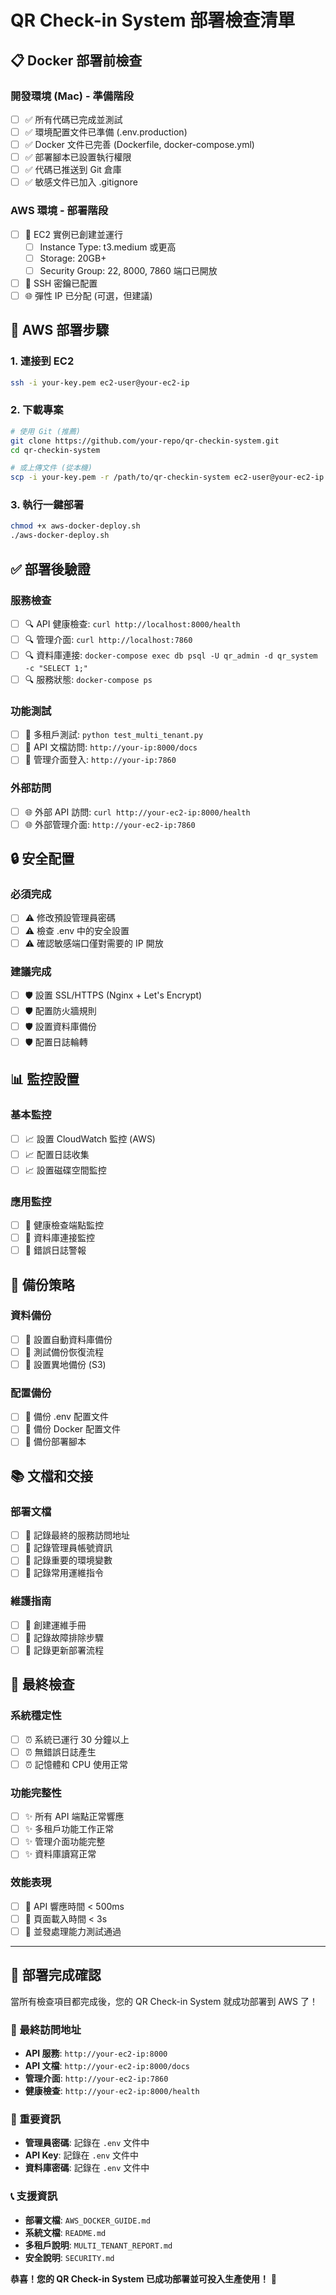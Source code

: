 # QR Check-in System 部署檢查清單

## 📋 Docker 部署前檢查

### 開發環境 (Mac) - 準備階段
- [ ] ✅ 所有代碼已完成並測試
- [ ] ✅ 環境配置文件已準備 (.env.production)
- [ ] ✅ Docker 文件已完善 (Dockerfile, docker-compose.yml)
- [ ] ✅ 部署腳本已設置執行權限
- [ ] ✅ 代碼已推送到 Git 倉庫
- [ ] ✅ 敏感文件已加入 .gitignore

### AWS 環境 - 部署階段
- [ ] 🎯 EC2 實例已創建並運行
  - [ ] Instance Type: t3.medium 或更高
  - [ ] Storage: 20GB+
  - [ ] Security Group: 22, 8000, 7860 端口已開放
- [ ] 🔐 SSH 密鑰已配置
- [ ] 🌐 彈性 IP 已分配 (可選，但建議)

## 🚀 AWS 部署步驟

### 1. 連接到 EC2
```bash
ssh -i your-key.pem ec2-user@your-ec2-ip
```

### 2. 下載專案
```bash
# 使用 Git (推薦)
git clone https://github.com/your-repo/qr-checkin-system.git
cd qr-checkin-system

# 或上傳文件 (從本機)
scp -i your-key.pem -r /path/to/qr-checkin-system ec2-user@your-ec2-ip:~/
```

### 3. 執行一鍵部署
```bash
chmod +x aws-docker-deploy.sh
./aws-docker-deploy.sh
```

## ✅ 部署後驗證

### 服務檢查
- [ ] 🔍 API 健康檢查: `curl http://localhost:8000/health`
- [ ] 🔍 管理介面: `curl http://localhost:7860`
- [ ] 🔍 資料庫連接: `docker-compose exec db psql -U qr_admin -d qr_system -c "SELECT 1;"`
- [ ] 🔍 服務狀態: `docker-compose ps`

### 功能測試
- [ ] 🧪 多租戶測試: `python test_multi_tenant.py`
- [ ] 🧪 API 文檔訪問: `http://your-ip:8000/docs`
- [ ] 🧪 管理介面登入: `http://your-ip:7860`

### 外部訪問
- [ ] 🌐 外部 API 訪問: `curl http://your-ec2-ip:8000/health`
- [ ] 🌐 外部管理介面: `http://your-ec2-ip:7860`

## 🔒 安全配置

### 必須完成
- [ ] ⚠️ 修改預設管理員密碼
- [ ] ⚠️ 檢查 .env 中的安全設置
- [ ] ⚠️ 確認敏感端口僅對需要的 IP 開放

### 建議完成
- [ ] 🛡️ 設置 SSL/HTTPS (Nginx + Let's Encrypt)
- [ ] 🛡️ 配置防火牆規則
- [ ] 🛡️ 設置資料庫備份
- [ ] 🛡️ 配置日誌輪轉

## 📊 監控設置

### 基本監控
- [ ] 📈 設置 CloudWatch 監控 (AWS)
- [ ] 📈 配置日誌收集
- [ ] 📈 設置磁碟空間監控

### 應用監控
- [ ] 🔔 健康檢查端點監控
- [ ] 🔔 資料庫連接監控
- [ ] 🔔 錯誤日誌警報

## 🔄 備份策略

### 資料備份
- [ ] 💾 設置自動資料庫備份
- [ ] 💾 測試備份恢復流程
- [ ] 💾 設置異地備份 (S3)

### 配置備份
- [ ] 💾 備份 .env 配置文件
- [ ] 💾 備份 Docker 配置文件
- [ ] 💾 備份部署腳本

## 📚 文檔和交接

### 部署文檔
- [ ] 📝 記錄最終的服務訪問地址
- [ ] 📝 記錄管理員帳號資訊
- [ ] 📝 記錄重要的環境變數
- [ ] 📝 記錄常用運維指令

### 維護指南
- [ ] 📖 創建運維手冊
- [ ] 📖 記錄故障排除步驟
- [ ] 📖 記錄更新部署流程

## 🎯 最終檢查

### 系統穩定性
- [ ] ⏰ 系統已運行 30 分鐘以上
- [ ] ⏰ 無錯誤日誌產生
- [ ] ⏰ 記憶體和 CPU 使用正常

### 功能完整性
- [ ] ✨ 所有 API 端點正常響應
- [ ] ✨ 多租戶功能工作正常
- [ ] ✨ 管理介面功能完整
- [ ] ✨ 資料庫讀寫正常

### 效能表現
- [ ] 🚀 API 響應時間 < 500ms
- [ ] 🚀 頁面載入時間 < 3s
- [ ] 🚀 並發處理能力測試通過

---

## 🎉 部署完成確認

當所有檢查項目都完成後，您的 QR Check-in System 就成功部署到 AWS 了！

### 📍 最終訪問地址
- **API 服務**: `http://your-ec2-ip:8000`
- **API 文檔**: `http://your-ec2-ip:8000/docs`
- **管理介面**: `http://your-ec2-ip:7860`
- **健康檢查**: `http://your-ec2-ip:8000/health`

### 🔐 重要資訊
- **管理員密碼**: 記錄在 `.env` 文件中
- **API Key**: 記錄在 `.env` 文件中
- **資料庫密碼**: 記錄在 `.env` 文件中

### 📞 支援資訊
- **部署文檔**: `AWS_DOCKER_GUIDE.md`
- **系統文檔**: `README.md`
- **多租戶說明**: `MULTI_TENANT_REPORT.md`
- **安全說明**: `SECURITY.md`

**恭喜！您的 QR Check-in System 已成功部署並可投入生產使用！** 🎊
